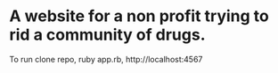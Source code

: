# A website for a non profit trying to rid a community of drugs.
To run clone repo, ruby app.rb, http://localhost:4567
